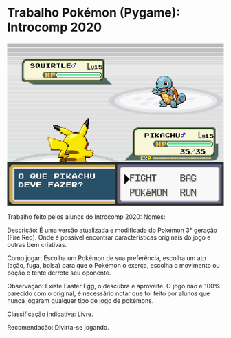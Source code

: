 # Trabalho Pokémon (Pygame): Introcomp 2020

![alt print](image.png)

Trabalho feito pelos alunos do Introcomp 2020:
Nomes: 

Descrição: É uma versão atualizada e modificada do Pokémon 3° geração (Fire Red). Onde é possível encontrar características originais do jogo e outras bem criativas.

Como jogar: Escolha um Pokémon de sua preferência, escolha um ato (ação, fuga, bolsa) para que o Pokémon o exerça, escolha o movimento ou poção e tente derrote seu oponente.

Observação: Existe Easter Egg, o descubra e aproveite. O jogo não é 100% parecido com o original, é necessário notar que foi feito por alunos que nunca jogaram qualquer tipo de jogo de pokémons.

Classificação indicativa: Livre.

Recomendação: Divirta-se jogando.